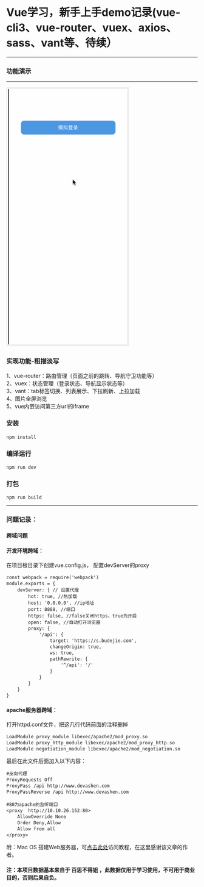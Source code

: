 # Vue学习，新手上手demo记录(vue-cli3、vue-router、vuex、axios、sass、vant等、待续）
---

### 功能演示
---

<img style="background-color:#eee;padding:5px;" src="./screenshot/demo.gif"/>

### 实现功能-粗描淡写
1、vue-router：路由管理（页面之前的跳转、导航守卫功能等）  
2、vuex：状态管理（登录状态、导航显示状态等）  
3、vant：tab标签切换、列表展示、下拉刷新、上拉加载  
4、图片全屏浏览  
5、vue内嵌访问第三方url的iframe


### 安装
```
npm install
```

### 编译运行
```
npm run dev
```

### 打包
```
npm run build
```

---
### 问题记录：
#### 跨域问题
#### 开发环境跨域：  
在项目根目录下创建vue.config.js， 配置devServer的proxy

```
const webpack = require('webpack')
module.exports = {
    devServer: { // 设置代理
        hot: true, //热加载
        host: '0.0.0.0', //ip地址
        port: 8888, //端口
        https: false, //false关闭https，true为开启
        open: false, //自动打开浏览器
        proxy: {
            '/api': {
                target: 'https://s.budejie.com',
                changeOrigin: true,
                ws: true,
                pathRewrite: {
                    '^/api': '/'
                }
            }
        }
    }
}
```
#### apache服务器跨域：
打开httpd.conf文件，把这几行代码前面的注释删掉  

```
LoadModule proxy_module libexec/apache2/mod_proxy.so  
LoadModule proxy_http_module libexec/apache2/mod_proxy_http.so  
LoadModule negotiation_module libexec/apache2/mod_negotiation.so  

```
最后在此文件后面加入以下内容：

```
#反向代理
ProxyRequests Off
ProxyPass /api http://www.devashen.com
ProxyPassReverse /api http://www.devashen.com
 
#80为apache的监听端口
<proxy  http://10.10.26.152:80>
    AllowOverride None
    Order Deny,Allow
    Allow from all
</proxy>

```
附：Mac OS 搭建Web服务器，可[点击此处](https://www.jianshu.com/p/d006a34a343f)访问教程，在这里感谢该文章的作者。


#### 注：本项目数据基本来自于 百思不得姐 ，此数据仅用于学习使用，不可用于商业目的，否则后果自负。
